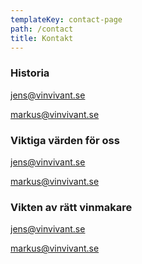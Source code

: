 ```yaml
---
templateKey: contact-page
path: /contact
title: Kontakt
---
```

### Historia

jens@vinvivant.se



markus@vinvivant.se

### Viktiga värden för oss

jens@vinvivant.se

markus@vinvivant.se

### Vikten av rätt vinmakare

jens@vinvivant.se

markus@vinvivant.se
